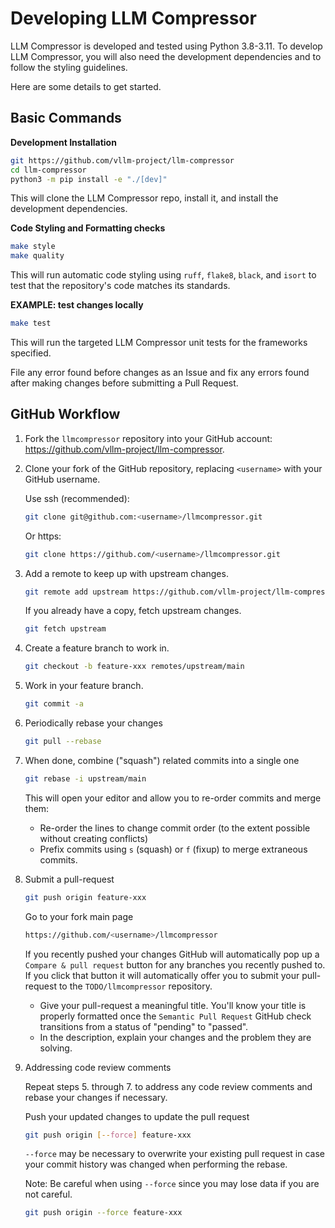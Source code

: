 # Developing LLM Compressor


LLM Compressor is developed and tested using Python 3.8-3.11.
To develop LLM Compressor, you will also need the development dependencies and to follow the styling guidelines.

Here are some details to get started.

## Basic Commands

**Development Installation**

```bash
git https://github.com/vllm-project/llm-compressor
cd llm-compressor
python3 -m pip install -e "./[dev]"
```

This will clone the LLM Compressor repo, install it, and install the development dependencies.

**Code Styling and Formatting checks**

```bash
make style
make quality
```

This will run automatic code styling using `ruff`, `flake8`, `black`, and `isort` to test that the
repository's code matches its standards.

**EXAMPLE: test changes locally**

```bash
make test
```

This will run the targeted LLM Compressor unit tests for the frameworks specified.

File any error found before changes as an Issue and fix any errors found after making changes before submitting a Pull Request.

## GitHub Workflow

1. Fork the `llmcompressor` repository into your GitHub account: https://github.com/vllm-project/llm-compressor.

2. Clone your fork of the GitHub repository, replacing `<username>` with your GitHub username.

   Use ssh (recommended):

   ```bash
   git clone git@github.com:<username>/llmcompressor.git
   ```

   Or https:

   ```bash
   git clone https://github.com/<username>/llmcompressor.git
   ```

3. Add a remote to keep up with upstream changes.

   ```bash
   git remote add upstream https://github.com/vllm-project/llm-compressor.git
   ```

   If you already have a copy, fetch upstream changes.

   ```bash
   git fetch upstream
   ```

4. Create a feature branch to work in.

   ```bash
   git checkout -b feature-xxx remotes/upstream/main
   ```

5. Work in your feature branch.

   ```bash
   git commit -a
   ```

6. Periodically rebase your changes

   ```bash
   git pull --rebase
   ```

7. When done, combine ("squash") related commits into a single one

   ```bash
   git rebase -i upstream/main
   ```

   This will open your editor and allow you to re-order commits and merge them:
   - Re-order the lines to change commit order (to the extent possible without creating conflicts)
   - Prefix commits using `s` (squash) or `f` (fixup) to merge extraneous commits.

8. Submit a pull-request

   ```bash
   git push origin feature-xxx
   ```

   Go to your fork main page

   ```bash
   https://github.com/<username>/llmcompressor
   ```

   If you recently pushed your changes GitHub will automatically pop up a `Compare & pull request` button for any branches you recently pushed to. If you click that button it will automatically offer you to submit your pull-request to the `TODO/llmcompressor` repository.

   - Give your pull-request a meaningful title.
     You'll know your title is properly formatted once the `Semantic Pull Request` GitHub check
     transitions from a status of "pending" to "passed".
   - In the description, explain your changes and the problem they are solving.

9. Addressing code review comments

   Repeat steps 5. through 7. to address any code review comments and rebase your changes if necessary.

   Push your updated changes to update the pull request

   ```bash
   git push origin [--force] feature-xxx
   ```

   `--force` may be necessary to overwrite your existing pull request in case your
  commit history was changed when performing the rebase.

   Note: Be careful when using `--force` since you may lose data if you are not careful.

   ```bash
   git push origin --force feature-xxx
   ```
